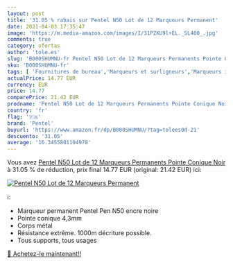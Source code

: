 ```yaml
---
layout: post
title: '31.05 % rabais sur Pentel N50 Lot de 12 Marqueurs Permanent'
date: 2021-04-03 17:35:47
image: 'https://m.media-amazon.com/images/I/31PZKU9l+EL._SL400_.jpg'
comments: true
category: ofertas
author: 'tole.es'
slug: 'B000SHUMNU-fr Pentel N50 Lot de 12 Marqueurs Permanents Pointe Conique Noir'
sku: 'B000SHUMNU-fr'
tags: [ 'Fournitures de bureau','Marqueurs et surligneurs','Marqueurs indélébiles et stylos-marqueurs','pentel','Écriture', ]
actualPrice: 14.77 EUR
currency: EUR
price: 14.77
comparePrice: 21.42 EUR
prodname: 'Pentel N50 Lot de 12 Marqueurs Permanents Pointe Conique Noir'
country: 'fr'
flag: '🇫🇷'
brand: 'Pentel'
buyurl: 'https://www.amazon.fr/dp/B000SHUMNU/?tag=tolees0d-21'
descuento: '31.05'
average: '16.3455801104978'
---
```


Vous avez [Pentel N50 Lot de 12 Marqueurs Permanents Pointe Conique Noir](https://www.amazon.fr/dp/B000SHUMNU/?tag=tolees0d-21)  à  31.05 % de réduction, prix final  14.77 EUR (original: 21.42 EUR) ici:

[![Pentel N50 Lot de 12 Marqueurs Permanent](https://m.media-amazon.com/images/I/31PZKU9l+EL._SL400_.jpg)](https://www.amazon.fr/dp/B000SHUMNU/?tag=tolees0d-21)

ℹ️:

- Marqueur permanent Pentel Pen N50 encre noire
- Pointe conique 4,3mm
- Corps métal
- Résistance extrême. 1000m décriture possible.
- Tous supports, tous usages

[🛒 Achetez-le maintenant!!](https://www.amazon.fr/dp/B000SHUMNU/?tag=tolees0d-21)
